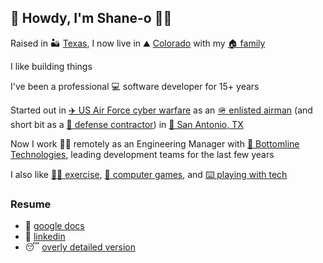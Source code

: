 
## 👋 Howdy, I'm Shane-o 🧔‍♂️ 
 
Raised in 🏜 [Texas](https://www.google.com/search?tbm=isch&as_q=austin+texas), I now live in ⛰ [Colorado](https://www.google.com/search?tbm=isch&as_q=castle+rock+colorado) with my [🏠 family](https://oharaspace.com)

I like building things

I've been a professional 💻 software developer for 15+ years

Started out in [✈️ US Air Force cyber warfare](https://www.google.com/search?tbm=isch&as_q=air+force+cyber+warfare) as an [🪖 enlisted airman](https://www.google.com/search?tbm=isch&as_q=air+force+basic+training) (and short bit as a [👔 defense contractor](https://www.boozallen.com/expertise/cybersecurity.html)) in [🌮 San Antonio, TX](https://www.google.com/search?tbm=isch&as_q=san+antonio+tx)

Now I work 👨‍💻 remotely as an Engineering Manager with [💸 Bottomline Technologies](https://www.bottomline.com/us/businesses/ap-automation/invoice-automation), leading development teams for the last few years

I also like [🏃‍♂️ exercise](https://hrcaonline.org/classes-camps-activities/sports-fitness/race-series/race-events), [👾 computer games](https://www.minecraft.net/en-us/store/minecraft-java-edition), and [⌨️ playing with tech](https://replit.com/@shaneooo)

### Resume 
* 📄 [google docs](https://docs.google.com/document/d/1fDbK2gnlTWz5dlmTktv3T_4sgdD1KvS4GsnlFvvDY_Q/) 
* 🔗 [linkedin](https://www.linkedin.com/in/shanerohara)
* 😴 [overly detailed version](resume.md) 
